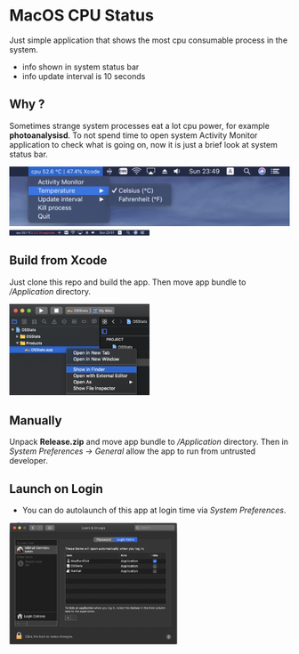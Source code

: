 
# MacOS CPU Status

Just simple application that shows the most cpu consumable process in the system.

- info shown in system status bar
- info update interval is 10 seconds

## Why ?

Sometimes strange system processes eat a lot cpu power, for example **photoanalysisd**. To not spend time to open system Activity Monitor application to check what is going on, now it is just a brief look at system status bar.

<img src="Screenshot.png"/>

<img src="Screenshot3.png" width="50%" height="50%" />

## Build from Xcode

Just clone this repo and build the app. Then move app bundle to */Application* directory. 

<img src="Screenshot1.png" width="50%" height="50%" />

## Manually

Unpack **Release.zip** and move app bundle to */Application* directory. Then in *System Preferences -> General* allow the app to run from untrusted developer.

## Launch on Login

- You can do autolaunch of this app at login time via *System Preferences*.

<img src="Screenshot2.png" width="60%" height="60%" />
